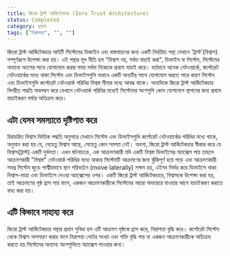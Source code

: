 ```yaml
---
title: জিরো ট্রাস্ট আর্কিটেকচার (Zero Trust Architecture)
status: Completed
category: ধারণা
tags: ["নিরাপত্তা", "", ""]
---
```


জিরো ট্রাস্ট আর্কিটেকচার আইটি সিস্টেমের ডিজাইন এবং বাস্তবায়নের জন্য একটি নির্ধারিত পন্থা যেখানে 'ট্রাস্ট'(বিশ্বাস) সম্পূর্ণরূপে উপেক্ষা করা হয়। এই পন্থার মূল নীতি হল "বিশ্বাস নয়, সর্বদা যাচাই করা", ডিভাইস বা সিস্টেম, সিস্টেমের অন্যান্য অংশের সাথে যোগাযোগ করার সময় সর্বদা নিজেকে প্রথমে যাচাই করে। বর্তমানে অনেক নেটওয়ার্কে, কর্পোরেট নেটওয়ার্কের মধ্যে থাকা সিস্টেম এবং ডিভাইসগুলি অবাধে একটি অন্যটির সাথে যোগাযোগ করতে পারে কারণ সিস্টেম এবং ডিভাইসগুলি  কর্পোরেট নেটওয়ার্ক পরিধির বিশ্বস্ত সীমার মধ্যে আবদ্ধ থাকে। অন্যদিকে জিরো ট্রাস্ট আর্কিটেকচার বিপরীত পদ্ধতি অবলম্বন করে যেখানে নেটওয়ার্ক পরিধির মধ্যেই সিস্টেমের অংশগুলি কোন যোগাযোগ স্থাপনের জন্য প্রথমে যাচাইকরণ পর্যায় অতিক্রম করে।


## এটা যেসব সমস্যাতে দৃষ্টিপাত করে
চিরাচরিত বিশ্বাস ভিত্তিক পদ্ধতি অনুসারে যেখানে সিস্টেম এবং ডিভাইসগুলি কর্পোরেট নেটওয়ার্কের পরিধির মধ্যে থাকে, অনুমান করা হয় যে, যেহেতু বিশ্বাস আছে, সেহেতু কোন সমস্যা নেই। অবশ্য, জিরো ট্রাস্ট আর্কিটেকচার স্বীকার করে যে বিশ্বাস(ট্রাস্ট) একটি দুর্বলতা। এখন ঘটনাচক্রে, এক আক্রমণকারী যদি একটি বিশ্বস্ত ডিভাইসের অ্যাক্সেস পায় তাহলে আক্রমণকারী "বিশ্বস্ত" নেটওয়ার্ক পরিধির মধ্যে থাকায় সিস্টেমটি আক্রমণের জন্য ঝুঁকিপূর্ণ হয়ে পড়ে এবং আক্রমণকারী সমগ্র সিস্টেম জুড়ে পার্শ্বীয়ভাবে স্থান পরিবর্তনে (move laterally) সক্ষম হয়, এইসব নির্ভর করে ডিভাইসে থাকা বিশ্বাস-মাত্রা এবং ডিভাইসে দেওয়া অ্যাক্সেসের ওপর। একটি জিরো ট্রাস্ট আর্কিটেকচারে, বিশ্বাসকে উপেক্ষা করা হয়, তাই আক্রমণের পৃষ্ঠ হ্রাস পায় ফলে, একজন আক্রমণকারীকে সিস্টেমের আরো অভ্যন্তরে যাওয়ার আগে যাচাইকরণ করাতে বাধ্য করা হয়।


## এটি কিভাবে সাহায্য করে
জিরো ট্রাস্ট আর্কিটেকচার পন্থার প্রধান সুবিধা হল এটি আক্রমণ পৃষ্ঠকে হ্রাস করে, নিরাপত্তা বৃদ্ধি করে। কর্পোরেট সিস্টেম থেকে বিশ্বাস অপসারণ করার ফলে নিরাপত্তা গেটের সংখ্যা এবং শক্তি বৃদ্ধি পায় যা একজন আক্রমণকারীকে অতিক্রম করতে হয় সিস্টেমের অন্যান্য অংশগুলিতে অ্যাক্সেস পাওয়ার জন্য। 
